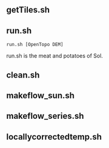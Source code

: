 getTiles.sh
----------
run.sh
-----------
<code>run.sh [OpenTopo DEM]</code>
<p>run.sh is the meat and potatoes of Sol. 

clean.sh
----------
makeflow_sun.sh
---------------
makeflow_series.sh
------------------
locallycorrectedtemp.sh
-----------------------
